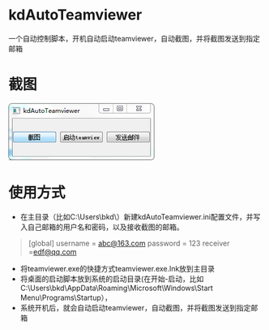 # kdAutoTeamviewer
一个自动控制脚本，开机自动启动teamviewer，自动截图，并将截图发送到指定邮箱

# 截图
![截图](/screenshot/screenshot.png)

# 使用方式
- 在主目录（比如C:\Users\bkd\）新建kdAutoTeamviewer.ini配置文件，并写入自己邮箱的用户名和密码，以及接收截图的邮箱。

>[global]
>username = abc@163.com
>password = 123
>receiver =edf@qq.com

- 将teamviewer.exe的快捷方式teamviewer.exe.lnk放到主目录
- 将桌面的启动脚本放到系统的启动目录(在开始-启动，比如C:\Users\bkd\AppData\Roaming\Microsoft\Windows\Start Menu\Programs\Startup），
- 系统开机后，就会自动启动teamviewer，自动截图，并将截图发送到指定邮箱
